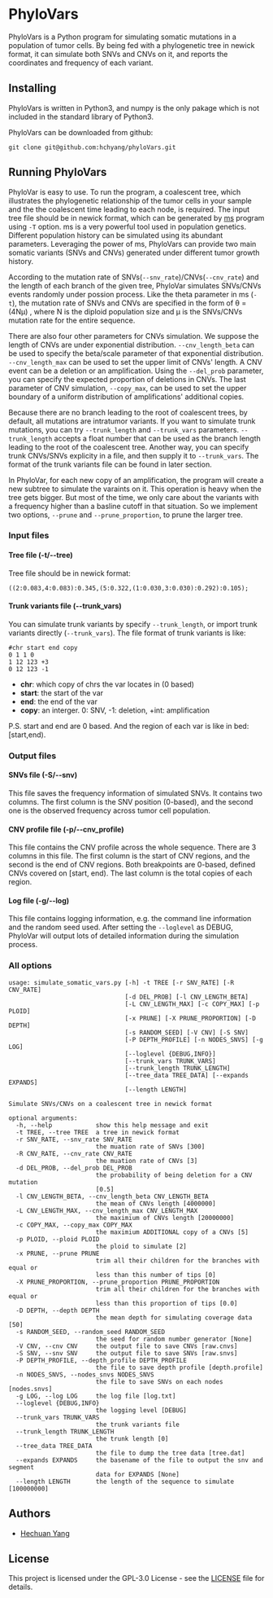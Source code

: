 # PhyloVars

PhyloVars is a Python program for simulating somatic mutations in a population of tumor cells. By being fed with a phylogenetic tree in newick format, it can simulate both SNVs and CNVs on it, and reports the coordinates and frequency of each variant.

## Installing

PhyloVars is written in Python3, and numpy is the only pakage which is not included in the standard library of Python3.

PhyloVars can be downloaded from github:

    git clone git@github.com:hchyang/phyloVars.git

## Running PhyloVars

PhyloVar is easy to use. To run the program, a coalescent tree, which illustrates the phylogenetic relationship of the tumor cells in your sample and the the coalescent time leading to each node, is required.
The input tree file should be in newick format, which can be generated by [ms](http://home.uchicago.edu/rhudson1/source/mksamples.html) program using `-T` option. ms is a very powerful tool used in population genetics. Different population history can be simulated using its abundant parameters. Leveraging the power of ms, PhyloVars can provide two main somatic variants (SNVs and CNVs) generated under different tumor growth history.

According to the mutation rate of SNVs(`--snv_rate`)/CNVs(`--cnv_rate`) and the length of each branch of the given tree, PhyloVar simulates SNVs/CNVs events randomly under possion process. Like the theta parameter in ms (`-t`), the mutation rate of SNVs and CNVs are specified in the form of θ = (4Nμ) , where N is the diploid population size and μ is the SNVs/CNVs mutation rate for the entire sequence.

There are also four other parameters for CNVs simulation. We suppose the length of CNVs are under exponential distribution. `--cnv_length_beta` can be used to specify the beta/scale parameter of that exponential distribution. `--cnv_length_max` can be used to set the upper limit of CNVs' length. A CNV event can be a deletion or an amplification. Using the `--del_prob` parameter, you can specify the expected proportion of deletions in CNVs. The last parameter of CNV simulation, `--copy_max`,  can be used to set the upper boundary of a uniform distribution of amplifications' additional copies.

Because there are no branch leading to the root of coalescent trees, by default, all mutations are intratumor variants. If you want to simulate trunk mutations, you can try `--trunk_length` and `--trunk_vars` parameters. `--trunk_length` accepts a float number that can be used as the branch length leading to the root of the coalescent tree. Another way, you can specify trunk CNVs/SNVs explicity in a file, and then supply it to `--trunk_vars`. The format of the trunk variants file can be found in later section.

In PhyloVar, for each new copy of an amplification, the program will create a new subtree to simulate the varaints on it. This operation is heavy when the tree gets bigger. But most of the time, we only care about the variants with a frequency higher than a basline cutoff in that situation. So we implement two options, `--prune` and `--prune_proportion`, to prune the larger tree.

### Input files

#### Tree file (-t/--tree)

Tree file should be in newick format:

    ((2:0.083,4:0.083):0.345,(5:0.322,(1:0.030,3:0.030):0.292):0.105);

#### Trunk variants file (--trunk_vars)

You can simulate trunk variants by specify `--trunk_length`, or import trunk variants directly (`--trunk_vars`).
The file format of trunk variants is like:
    
    #chr start end copy
    0 1 1 0
    1 12 123 +3
    0 12 123 -1

- **chr**:    which copy of chrs the var locates in (0 based)
- **start**:  the start of the var
- **end**:    the end of the var
- **copy**:   an interger. 0: SNV, -1: deletion, +int: amplification

P.S. start and end are 0 based. And the region of each var is like in bed: [start,end).

### Output files

#### SNVs file (-S/--snv)

This file saves the frequency information of simulated SNVs. It contains two columns. The first column is the SNV position (0-based), and the second one is the observed frequency across tumor cell population.

#### CNV profile file (-p/--cnv_profile)

This file contains the CNV profile across the whole sequence. There are 3 columns in this file. The first column is the start of CNV regions, and the second is the end of CNV regions. Both breakpoints are 0-based, defined CNVs covered on [start, end). The last column is the total copies of each region.

#### Log file (-g/--log)

This file contains logging information, e.g. the command line information and the random seed used. After setting the `--loglevel` as DEBUG, PhyloVar will output lots of detailed information during the simulation process. 

### All options

	usage: simulate_somatic_vars.py [-h] -t TREE [-r SNV_RATE] [-R CNV_RATE]
									[-d DEL_PROB] [-l CNV_LENGTH_BETA]
									[-L CNV_LENGTH_MAX] [-c COPY_MAX] [-p PLOID]
									[-x PRUNE] [-X PRUNE_PROPORTION] [-D DEPTH]
									[-s RANDOM_SEED] [-V CNV] [-S SNV]
									[-P DEPTH_PROFILE] [-n NODES_SNVS] [-g LOG]
									[--loglevel {DEBUG,INFO}]
									[--trunk_vars TRUNK_VARS]
									[--trunk_length TRUNK_LENGTH]
									[--tree_data TREE_DATA] [--expands EXPANDS]
									[--length LENGTH]

	Simulate SNVs/CNVs on a coalescent tree in newick format

	optional arguments:
	  -h, --help            show this help message and exit
	  -t TREE, --tree TREE  a tree in newick format
	  -r SNV_RATE, --snv_rate SNV_RATE
							the muation rate of SNVs [300]
	  -R CNV_RATE, --cnv_rate CNV_RATE
							the muation rate of CNVs [3]
	  -d DEL_PROB, --del_prob DEL_PROB
							the probability of being deletion for a CNV mutation
							[0.5]
	  -l CNV_LENGTH_BETA, --cnv_length_beta CNV_LENGTH_BETA
							the mean of CNVs length [4000000]
	  -L CNV_LENGTH_MAX, --cnv_length_max CNV_LENGTH_MAX
							the maximium of CNVs length [20000000]
	  -c COPY_MAX, --copy_max COPY_MAX
							the maximium ADDITIONAL copy of a CNVs [5]
	  -p PLOID, --ploid PLOID
							the ploid to simulate [2]
	  -x PRUNE, --prune PRUNE
							trim all their children for the branches with equal or
							less than this number of tips [0]
	  -X PRUNE_PROPORTION, --prune_proportion PRUNE_PROPORTION
							trim all their children for the branches with equal or
							less than this proportion of tips [0.0]
	  -D DEPTH, --depth DEPTH
							the mean depth for simulating coverage data [50]
	  -s RANDOM_SEED, --random_seed RANDOM_SEED
							the seed for random number generator [None]
	  -V CNV, --cnv CNV     the output file to save CNVs [raw.cnvs]
	  -S SNV, --snv SNV     the output file to save SNVs [raw.snvs]
	  -P DEPTH_PROFILE, --depth_profile DEPTH_PROFILE
							the file to save depth profile [depth.profile]
	  -n NODES_SNVS, --nodes_snvs NODES_SNVS
							the file to save SNVs on each nodes [nodes.snvs]
	  -g LOG, --log LOG     the log file [log.txt]
	  --loglevel {DEBUG,INFO}
							the logging level [DEBUG]
	  --trunk_vars TRUNK_VARS
							the trunk variants file
	  --trunk_length TRUNK_LENGTH
							the trunk length [0]
	  --tree_data TREE_DATA
							the file to dump the tree data [tree.dat]
	  --expands EXPANDS     the basename of the file to output the snv and segment
							data for EXPANDS [None]
	  --length LENGTH       the length of the sequence to simulate [100000000]


## Authors

* [Hechuan Yang](https://github.com/hchyang)

## License

This project is licensed under the GPL-3.0 License - see the [LICENSE](LICENSE) file for details.

